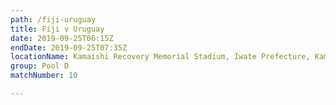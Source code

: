 ```yaml
---
path: /fiji-uruguay
title: Fiji v Uruguay
date: 2019-09-25T06:15Z
endDate: 2019-09-25T07:35Z
locationName: Kamaishi Recovery Memorial Stadium, Iwate Prefecture, Kamaishi City
group: Pool D
matchNumber: 10

---
```

